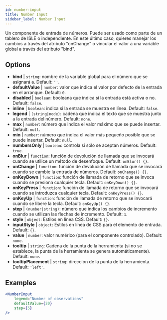 ```yaml
---
id: number-input
title: Number Input
sidebar_label: Number Input
---
```


Un componente de entrada de números. Puede ser usado como parte de un tablero de ISLE o independiente. En este último caso, quieres manejar los cambios a través del atributo "onChange" o vincular el valor a una variable global a través del atributo "bind".

## Options

* __bind__ | `string`: nombre de la variable global para el número que se asignará a. Default: `''`.
* __defaultValue__ | `number`: valor que indica el valor por defecto de la entrada en el arranque. Default: `0`.
* __disabled__ | `boolean`: booleana que indica si la entrada está activa o no. Default: `false`.
* __inline__ | `boolean`: indica si la entrada se muestra en línea. Default: `false`.
* __legend__ | `(string|node)`: cadena que indica el texto que se muestra junto a la entrada del número. Default: `none`.
* __max__ | `number`: número que indica el valor máximo que se puede insertar. Default: `null`.
* __min__ | `number`: número que indica el valor más pequeño posible que se puede insertar. Default: `null`.
* __numbersOnly__ | `boolean`: controla si sólo se aceptan números. Default: `true`.
* __onBlur__ | `function`: función de devolución de llamada que se invocará cuando se utilice un método de desenfoque. Default: `onBlur() {}`.
* __onChange__ | `function`: función de devolución de llamada que se invocará cuando se cambie la entrada de números. Default: `onChange() {}`.
* __onKeyDown__ | `function`: función de llamada de retorno que se invoca cuando se presiona cualquier tecla. Default: `onKeyDown() {}`.
* __onKeyPress__ | `function`: función de llamada de retorno que se invocará cuando se introduzca cualquier tecla. Default: `onKeyPress() {}`.
* __onKeyUp__ | `function`: función de llamada de retorno que se invocará cuando se libere la tecla. Default: `onKeyUp() {}`.
* __step__ | `(number|string)`: número que indica los cambios de incremento cuando se utilizan las flechas de incremento. Default: `1`.
* __style__ | `object`: Estilos en línea CSS. Default: `{}`.
* __inputStyle__ | `object`: Estilos en línea de CSS para el elemento de entrada. Default: `{}`.
* __value__ | `number`: valor numérico (para el componente controlado). Default: `none`.
* __tooltip__ | `string`: Cadena de la punta de la herramienta (si no se establece, la punta de la herramienta se genera automáticamente). Default: `none`.
* __tooltipPlacement__ | `string`: dirección de la punta de la herramienta. Default: `'left'`.


## Examples

```jsx live
<NumberInput
    legend="Number of observations"
    defaultValue={20}
    step={5}
/>
```

